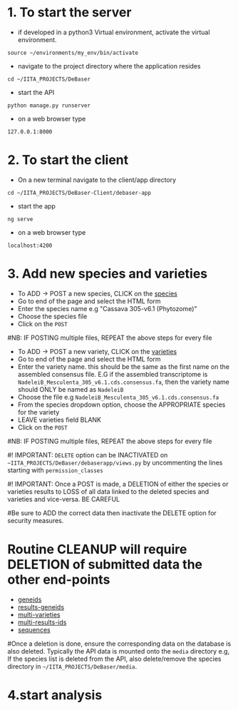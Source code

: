 # 1. To start the server 

- if developed in a python3 Virtual environment, activate the virtual environment.
```
source ~/environments/my_env/bin/activate
```
- navigate to the project directory where the application resides
```
cd ~/IITA_PROJECTS/DeBaser
```
- start the API 
```
python manage.py runserver 
```
- on a web browser type
```
127.0.0.1:8000
```

# 2. To start the client 

- On a new terminal navigate to the client/app directory 
```
cd ~/IITA_PROJECTS/DeBaser-Client/debaser-app
```
- start the app
```
ng serve 
```
- on a web browser type
```
localhost:4200
```

# 3. Add new species and varieties 

- To ADD -> POST a new species, CLICK on the [species](http://127.0.0.1:8000/species/)
- Go to end of the page and select the HTML form
- Enter the species name e.g "Cassava 305-v6.1 (Phytozome)"
- Choose the species file 
- Click on the ```POST```

#NB: IF POSTING multiple files, REPEAT the above steps for every file

- To ADD -> POST a new variety, CLICK on the [varieties](http://127.0.0.1:8000/varieties/)
- Go to end of the page and select the HTML form
- Enter the variety name. this should be the same as the first name on the assembled consensus file. E.G if the assembled transcriptome is ```NadeleiB_Mesculenta_305_v6.1.cds.consensus.fa```, then the variety name should ONLY be named as ```NadeleiB```
- Choose the file e.g ```NadeleiB_Mesculenta_305_v6.1.cds.consensus.fa```
- From the species dropdown option, choose the APPROPRIATE species for the variety
- LEAVE varieties field BLANK
- Click on the ```POST```

#NB: IF POSTING multiple files, REPEAT the above steps for every file

#! IMPORTANT: ```DELETE``` option can be INACTIVATED on ```~IITA_PROJECTS/DeBaser/debaserapp/views.py``` by uncommenting the lines starting with ```permission_classes```

#! IMPORTANT: Once a POST is made, a DELETION of either the species or varieties results to LOSS of all data linked to the deleted species and varieties and vice-versa. BE CAREFUL 

#Be sure to ADD the correct data then inactivate the DELETE option for security measures.

# Routine CLEANUP will require DELETION of submitted data the other end-points
- [geneids](http://127.0.0.1:8000/geneids/)
- [results-geneids](http://127.0.0.1:8000/results-geneids/)
- [multi-varieties](http://127.0.0.1:8000/multi-varieties/)
- [multi-results-ids](http://127.0.0.1:8000/multi-results-ids)
- [sequences](http://127.0.0.1:8000/sequences/)


#Once a deletion is done, ensure the corresponding data on the database is also deleted. Typically the API data is mounted onto the ```media``` directory e.g, If the species list is deleted from the API, also delete/remove the species directory in ```~/IITA_PROJECTS/DeBaser/media```.


# 4.start analysis
